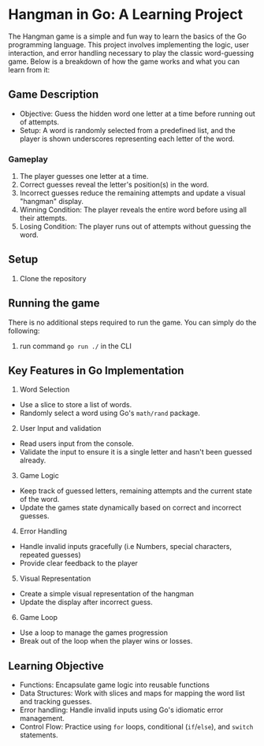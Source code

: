 # Hangman in Go: A Learning Project

The Hangman game is a simple and fun way to learn the basics of the Go programming language. This project involves implementing the logic, user interaction, and error handling necessary to play the classic word-guessing game. Below is a breakdown of how the game works and what you can learn from it:

## Game Description

- Objective: Guess the hidden word one letter at a time before running out of attempts.
- Setup: A word is randomly selected from a predefined list, and the player is shown underscores representing each letter of the word.

### Gameplay

1. The player guesses one letter at a time.
2. Correct guesses reveal the letter's position(s) in the word.
3. Incorrect guesses reduce the remaining attempts and update a visual "hangman" display.
4. Winning Condition: The player reveals the entire word before using all their attempts.
5. Losing Condition: The player runs out of attempts without guessing the word.

## Setup

1. Clone the repository

## Running the game

There is no additional steps required to run the game. You can simply do the following:

1. run command `go run ./` in the CLI

## Key Features in Go Implementation

1. Word Selection

- Use a slice to store a list of words.
- Randomly select a word using Go's `math/rand` package.

2. User Input and validation

- Read users input from the console.
- Validate the input to ensure it is a single letter and hasn't been guessed already.

3. Game Logic

- Keep track of guessed letters, remaining attempts and the current state of the word.
- Update the games state dynamically based on correct and incorrect guesses.

4. Error Handling

- Handle invalid inputs gracefully (i.e Numbers, special characters, repeated guesses)
- Provide clear feedback to the player

5. Visual Representation

- Create a simple visual representation of the hangman
- Update the display after incorrect guess.

6. Game Loop

- Use a loop to manage the games progression
- Break out of the loop when the player wins or losses.

## Learning Objective

- Functions: Encapsulate game logic into reusable functions
- Data Structures: Work with slices and maps for mapping the word list and tracking guesses.
- Error handling: Handle invalid inputs using Go's idiomatic error management.
- Control Flow: Practice using `for` loops, conditional (`if`/`else`), and `switch` statements.
